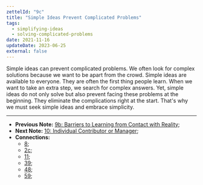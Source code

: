 ```yaml
---
zettelId: "9c"
title: "Simple Ideas Prevent Complicated Problems"
tags:
  - simplifying-ideas
  - solving-complicated-problems
date: 2021-11-16
updateDate: 2023-06-25
external: false
---
```


Simple ideas can prevent complicated problems. We often look for complex solutions because we want to be apart from the crowd. Simple ideas are available to everyone. They are often the first thing people learn. When we want to take an extra step, we search for complex answers. Yet, simple ideas do not only solve but also prevent facing these problems at the beginning. They eliminate the complications right at the start. That's why we must seek simple ideas and embrace simplicity.

---

- **Previous Note:** [9b: Barriers to Learning from Contact with Reality](/notes/9b/);
- **Next Note:** [10: Individual Contributor or Manager](/notes/10/);
- **Connections:**
  - [8](/notes/8/);
  - [2c](/notes/2c/);
  - [11](/notes/11/);
  - [39](/notes/39/);
  - [48](/notes/48/);
  - [59](/notes/59/);
